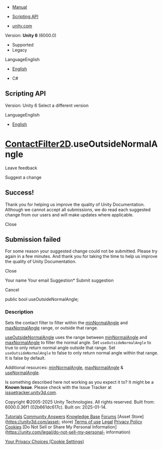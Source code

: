 [ ]()

  * [Manual](../Manual/index.html)
  * [Scripting API](../ScriptReference/index.html)

  * [unity.com](https://unity.com/)

Version: **Unity 6** (6000.0)

  * Supported
  * Legacy

LanguageEnglish

  * [English]()

  * C#

[ ](https://docs.unity3d.com)

## Scripting API

Version: Unity 6 Select a different version

LanguageEnglish

  * [English]()

#  [ContactFilter2D](ContactFilter2D.html).useOutsideNormalAngle

Leave feedback

Suggest a change

## Success!

Thank you for helping us improve the quality of Unity Documentation. Although
we cannot accept all submissions, we do read each suggested change from our
users and will make updates where applicable.

Close

## Submission failed

For some reason your suggested change could not be submitted. Please <a>try
again</a> in a few minutes. And thank you for taking the time to help us
improve the quality of Unity Documentation.

Close

Your name Your email Suggestion* Submit suggestion

Cancel

[ ]()

public bool useOutsideNormalAngle;

### Description

Sets the contact filter to filter within the
[minNormalAngle](ContactFilter2D-minNormalAngle.html) and
[maxNormalAngle](ContactFilter2D-maxNormalAngle.html) range, or outside that
range.

[useOutsideNormalAngle](ContactFilter2D-useOutsideNormalAngle.html) uses the
range between [minNormalAngle](ContactFilter2D-minNormalAngle.html) and
[maxNormalAngle](ContactFilter2D-maxNormalAngle.html) to filter the normal
angle. Set `useOutsideNormalAngle` to true to only return normal angle outside
that range. Set `useOutsideNormalAngle` to false to only return normal angle
within that range. It is false by default.  
  
Additional resources: [minNormalAngle](ContactFilter2D-minNormalAngle.html),
[maxNormalAngle](ContactFilter2D-maxNormalAngle.html) &
[useNormalAngle](ContactFilter2D-useNormalAngle.html).

Is something described here not working as you expect it to? It might be a
**Known Issue**. Please check with the Issue Tracker at
[issuetracker.unity3d.com](https://issuetracker.unity3d.com).

Copyright ©2005-2025 Unity Technologies. All rights reserved. Built from:
6000.0.36f1 (02b661dc617c). Built on: 2025-01-14.

[Tutorials](https://unity3d.com/learn) [Community
Answers](https://answers.unity3d.com) [Knowledge
Base](https://support.unity3d.com/hc/en-us)
[Forums](https://forum.unity3d.com) [Asset Store](https://unity3d.com/asset-
store) [Terms of use](https://docs.unity3d.com/Manual/TermsOfUse.html)
[Legal](https://unity.com/legal) [Privacy
Policy](https://unity.com/legal/privacy-policy)
[Cookies](https://unity.com/legal/cookie-policy) [Do Not Sell or Share My
Personal Information](https://unity.com/legal/do-not-sell-my-personal-
information)

[Your Privacy Choices (Cookie Settings)](javascript:void\(0\);)

